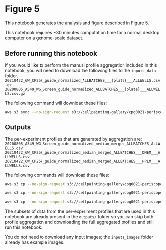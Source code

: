 # Figure 5

This notebook generates the analysis and figure described in Figure 5.

This notebook requires ~30 minutes computation time for a normal desktop computer on a genome-scale dataset.

## Before running this notebook

If you would like to perform the manual profile aggregation included in this notebook, you will need to download the following files to the `inputs_data` folder.
`20210422_6W_CP257_guide_normalized_ALLBATCHES___{plate}___ALLWELLS.csv.gz`
`20200805_A549_WG_Screen_guide_normalized_ALLBATCHES___{plate}___ALLWELLS.csv.gz`

The following command will download these files:

```bash
aws s3 sync --no-sign-request s3://cellpainting-gallery/cpg0021-periscope/broad/workspace/profiles/ inputs_data --exclude "*" --include "HeLa/20210422_6W_CP257_guide_normalized_ALLBATCHES___*" --include "A549/20200805_A549_WG_Screen_guide_normalized_ALLBATCHES___*"
```

## Outputs

The per-experiment profiles that are generated by aggregation are:
`20200805_A549_WG_Screen_guide_normalized_median_merged_ALLBATCHES_ALLWELLS.csv`
`20210422_6W_CP257_guide_normalized_median_merged_ALLBATCHES___DMEM___ALLWELLS.csv`
`20210422_6W_CP257_guide_normalized_median_merged_ALLBATCHES___HPLM___ALLWELLS.csv`

The following commands will download these files:

```bash
aws s3 cp --no-sign-request s3://cellpainting-gallery/cpg0021-periscope/broad/workspace/profiles/A549/20200805_A549_WG_Screen_guide_normalized_median_merged_ALLBATCHES_ALLWELLS.csv inputs_data/

aws s3 cp --no-sign-request s3://cellpainting-gallery/cpg0021-periscope/broad/workspace/profiles/HeLa/20210422_6W_CP257_guide_normalized_median_merged_ALLBATCHES___DMEM___ALLWELLS.csv inputs_data/

aws s3 cp --no-sign-request s3://cellpainting-gallery/cpg0021-periscope/broad/workspace/profiles/HeLa/20210422_6W_CP257_guide_normalized_median_merged_ALLBATCHES___HPLM___ALLWELLS.csv inputs_data/
```

The subsets of data from the per-experiment profiles that are used in this notebook are already present in the `outputs/` folder so you can skip both profile aggregation and downloading the full aggregated profiles and still run this notebook.

You do not need to download any input images; the `inputs_images` folder already has example images.
